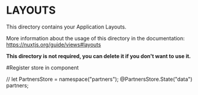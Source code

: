 # LAYOUTS

This directory contains your Application Layouts.

More information about the usage of this directory in the documentation:
https://nuxtjs.org/guide/views#layouts

**This directory is not required, you can delete it if you don't want to use it.**

#Register store in component

// let PartnersStore = namespace("partners");
  @PartnersStore.State("data") partners; 
